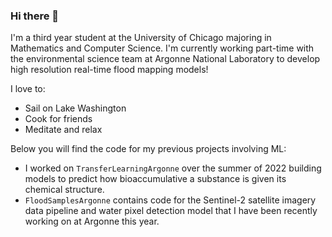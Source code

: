 ### Hi there 👋

I'm a third year student at the University of Chicago majoring in Mathematics and Computer Science. I'm currently working part-time with the environmental science team at Argonne National Laboratory to develop high resolution real-time flood mapping models! 

I love to:
- Sail on Lake Washington
- Cook for friends
- Meditate and relax

Below you will find the code for my previous projects involving ML:
* I worked on `TransferLearningArgonne` over the summer of 2022 building models to predict how bioaccumulative a substance is given its chemical structure.
* `FloodSamplesArgonne` contains code for the Sentinel-2 satellite imagery data pipeline and water pixel detection model that I have been recently working on at Argonne this year.
<!--
**davdma/davdma** is a ✨ _special_ ✨ repository because its `README.md` (this file) appears on your GitHub profile.

Here are some ideas to get you started:

- 🔭 I’m currently working on ...
- 🌱 I’m currently learning ...
- 👯 I’m looking to collaborate on ...
- 🤔 I’m looking for help with ...
- 💬 Ask me about ...
- 📫 How to reach me: ...
- 😄 Pronouns: ...
- ⚡ Fun fact: ...
-->

